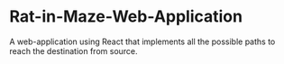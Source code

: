 # Rat-in-Maze-Web-Application
A web-application using React that implements all the possible paths to reach the destination from source.
